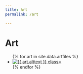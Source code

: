 ```yaml
---
title: Art
permalink: /art

---
```


# Art

<ul class="gallerylist">
    {% for art in site.data.artfiles %}
      <li>
        <a href="{{ art.url }}"><img src="{{ art.thumbnail }}" class="galleryimg" alt="{{ art.alttext }} class="></a>
      </li>
    {% endfor %}
    </ul>

    

